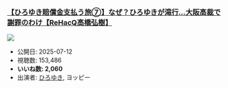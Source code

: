 ### [【ひろゆき賠償金支払う旅⑦】なぜ？ひろゆきが滝行…大阪高裁で謝罪のわけ【ReHacQ高橋弘樹】](https://www.youtube.com/watch?v=3Jx0xIMmwOs)
[![](https://img.youtube.com/vi/3Jx0xIMmwOs/sddefault.jpg)](https://www.youtube.com/watch?v=3Jx0xIMmwOs)
-   公開日: 2025-07-12
-   視聴数: 153,486
-   **いいね数: 2,060**
-   出演者: [ひろゆき](/rehacq_fan/people/ひろゆき "wikilink"), ヨッピー
